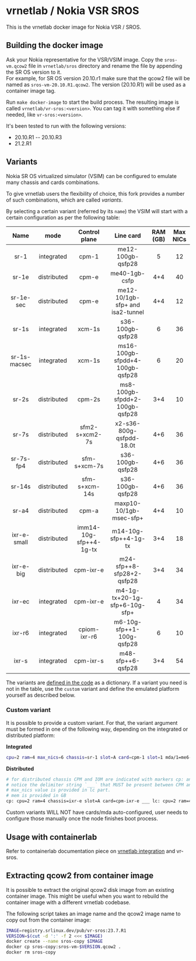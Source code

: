 # vrnetlab / Nokia VSR SROS

This is the vrnetlab docker image for Nokia VSR / SROS.

## Building the docker image

Ask your Nokia representative for the VSR/VSIM image.
Copy the `sros-vm.qcow2` file in `vrnetlab/sros` directory and rename the file by appending the SR OS version to it.  
For example, for SR OS version 20.10.r1 make sure that the qcow2 file will be named as `sros-vm-20.10.R1.qcow2`. The version (20.10.R1) will be used as a container image tag.

Run `make docker-image` to start the build process. The resulting image is called `vrnetlab/vr-sros:<version>`. You can tag it with something else if needed, like `vr-sros:<version>`.

It's been tested to run with the following versions:

* 20.10.R1 --  20.10.R3
* 21.2.R1

## Variants

Nokia SR OS virtualized simulator (VSIM) can be configured to emulate many chassis and cards combinations.

To give vrnetlab users the flexibility of choice, this fork provides a number of such combinations, which are called _variants_.

By selecting a certain variant (referred by its `name`) the VSIM will start with a certain configuration as per the following table:

|     Name     |    mode     |     Control plane      |            Line card             | RAM (GB) | Max NICs |
| :----------: | :---------: | :--------------------: | :------------------------------: | :------: | :------: |
|     sr-1     | integrated  |         cpm-1          |        me12-100gb-qsfp28         |    5     |    12    |
|    sr-1e     | distributed |         cpm-e          |          me40-1gb-csfp           |   4+4    |    40    |
|  sr-1e-sec   | distributed |         cpm-e          | me12-10/1gb-sfp+ and isa2-tunnel |   4+4    |    12    |
|    sr-1s     | integrated  |         xcm-1s         |         s36-100gb-qsfp28         |    6     |    36    |
| sr-1s-macsec | integrated  |         xcm-1s         | ms16-100gb-sfpdd+4-100gb-qsfp28  |    6     |    20    |
|    sr-2s     | distributed |         cpm-2s         |  ms8-100gb-sfpdd+2-100gb-qsfp28  |   3+4    |    10    |
|    sr-7s     | distributed |     sfm2-s+xcm2-7s     |     x2-s36-800g-qsfpdd-18.0t     |   4+6    |    36    |
|  sr-7s-fp4   | distributed |      sfm-s+xcm-7s      |         s36-100gb-qsfp28         |   4+6    |    36    |
|    sr-14s    | distributed |     sfm-s+xcm-14s      |         s36-100gb-qsfp28         |   4+6    |    36    |
|    sr-a4     | distributed |         cpm-a          |     maxp10-10/1gb-msec-sfp+      |   4+4    |    10    |
| ixr-e-small  | distributed | imm14-10g-sfp++4-1g-tx |       m14-10g-sfp++4-1g-tx       |   3+4    |    18    |
|  ixr-e-big   | distributed |       cpm-ixr-e        |    m24-sfp++8-sfp28+2-qsfp28     |   3+4    |    34    |
|    ixr-ec    | integrated  |       cpm-ixr-e        |  m4-1g-tx+20-1g-sfp+6-10g-sfp+   |    4     |    34    |
|    ixr-r6    | integrated  |      cpiom-ixr-r6      |    m6-10g-sfp++1-100g-qsfp28     |    6     |    10    |
|    ixr-s     | integrated  |       cpm-ixr-s        |        m48-sfp++6-qsfp28         |   3+4    |    54    |

The variants are [defined in the code](https://github.com/hellt/vrnetlab/blob/bf70a9a9f2f060a68797a7ec29ce6aea96acb779/sros/docker/launch.py#L58) as a dictionary. If a variant you need is not in the table, use the `custom` variant and define the emulated platform yourself as described below.

### Custom variant

It is possible to provide a custom variant. For that, the variant argument must be formed in one of the following way, depending on the integrated or distributed platform:

**Integrated**

```bash
cpu=2 ram=4 max_nics=6 chassis=sr-1 slot=A card=cpm-1 slot=1 mda/1=me6-100gb-qsfp28
```

**Distributed**

```bash
# for distributed chassis CPM and IOM are indicated with markers cp: and lc:
# notice the delimiter string `___` that MUST be present between CPM and IOM portions
# max_nics value is provided in lc part.
# mem is provided in GB
cp: cpu=2 ram=4 chassis=ixr-e slot=A card=cpm-ixr-e ___ lc: cpu=2 ram=4 max_nics=34 chassis=ixr-e slot=1 card=imm24-sfp++8-sfp28+2-qsfp28 mda/1=m24-sfp++8-sfp28+2-qsfp28
```

Custom variants WILL NOT have cards/mda auto-configured, user needs to configure those manually once the node finishes boot process.

## Usage with containerlab

Refer to containerlab documentation piece on [vrnetlab integration](https://containerlab.srlinux.dev/manual/vrnetlab/) and vr-sros.

## Extracting qcow2 from container image

It is possible to extract the original qcow2 disk image from an existing container image. This might be useful when you want to rebuild the container image with a different vrnetlab codebase.

The following script takes an image name and the qcow2 image name to copy out from the container image:

```bash
IMAGE=registry.srlinux.dev/pub/vr-sros:23.7.R1
VERSION=$(cut -d ':' -f 2 <<< $IMAGE)
docker create --name sros-copy $IMAGE
docker cp sros-copy:sros-vm-$VERSION.qcow2 .
docker rm sros-copy
```
